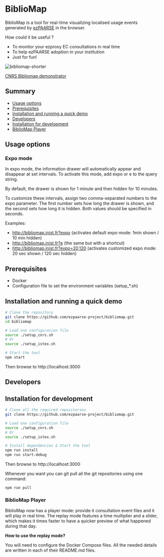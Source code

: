 # BiblioMap

BiblioMap is a tool for real-time visualizing localised usage events generated by [ezPAARSE](https://github.com/ezpaarse-project/ezpaarse) in the browser.

How could it be useful ?
- To monitor your ezproxy EC consultations in real time
- To help ezPAARSE adoption in your institution
- Just for fun!

![bibliomap-shorter](https://github.com/user-attachments/assets/5151332c-444d-461c-89eb-e6423b154320)

[CNRS Bibliomap demonstrator](http://bibliomap.inist.fr/)

## Summary
- [Usage options](#usage-options)
- [Prerequisites](#prerequisites)
- [Installation and running a quick demo](#installation-and-running-a-quick-demo)
- [Developers](#developers)
- [Installation for development](installation-for-development)
- [BiblioMap Player](#bibliomap-player)

## Usage options

### Expo mode

In expo mode, the information drawer will automatically appear and disappear at set intervals. To activate this mode, add expo or e to the query string.

By default, the drawer is shown for 1 minute and then hidden for 10 minutes.

To customize these intervals, assign two comma-separated numbers to the expo parameter. The first number sets how long the drawer is shown, and the second sets how long it is hidden. Both values should be specified in seconds.

Examples:
  - http://bibliomap.inist.fr?expo (activates default expo mode: 1min shown / 10 min hidden)
  - http://bibliomap.inist.fr?e (the same but with a shortcut)  
  - http://bibliomap.inist.fr?expo=20,120 (activates customized expo mode: 20 sec shown / 120 sec hidden)  

## Prerequisites

  * Docker
  * Configuration file to set the environment variables (setup_*.sh)

## Installation and running a quick demo

```bash
# Clone the repository
git clone https://github.com/ezpaarse-project/bibliomap.git
cd bibliomap

# Load one configuration file
source ./setup_cnrs.sh 
# Or
source ./setup_istex.sh

# Start the tool
npm start
```

Then browse to http://localhost:3000

## Developers

## Installation for development

```bash
# Clone all the required repositories
git clone https://github.com/ezpaarse-project/bibliomap.git

# Load one configuration file
source ./setup_cnrs.sh 
# Or
source ./setup_istex.sh

# Install dependencies & Start the tool
npm run install
npm run start-debug
```

Then browse to http://localhost:3000

Whenever you want you can git pull all the git repositories using one command:
```
npm run pull
```

### BiblioMap Player

BiblioMap now has a player mode: provide it consultation event files and it will play in real time. The replay mode features a time multiplier and a slider, which makes it times faster to have a quicker preview of what happened during that day.

__How to use the replay mode?__

You will need to configure the Docker Compose files. All the needed details are written in each of their README.md files.
